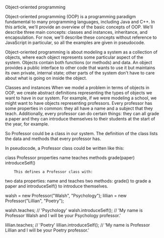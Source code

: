 Object-oriented programming

Object-oriented programming (OOP) is a programming paradigm fundamental to many programming languages, including Java and C++. In this article, we'll provide an overview of the basic concepts of OOP. We'll describe three main concepts: classes and instances, inheritance, and encapsulation. For now, we'll describe these concepts without reference to JavaScript in particular, so all the examples are given in pseudocode.

Object-oriented programming is about modeling a system as a collection of objects, where each object represents some particular aspect of the system. Objects contain both functions (or methods) and data. An object provides a public interface to other code that wants to use it but maintains its own private, internal state; other parts of the system don't have to care about what is going on inside the object.

Classes and instances
When we model a problem in terms of objects in OOP, we create abstract definitions representing the types of objects we want to have in our system. For example, if we were modeling a school, we might want to have objects representing professors. Every professor has some properties in common: they all have a name and a subject that they teach. Additionally, every professor can do certain things: they can all grade a paper and they can introduce themselves to their students at the start of the year, for example.

So Professor could be a class in our system. The definition of the class lists the data and methods that every professor has.

In pseudocode, a Professor class could be written like this:

class Professor
properties
name
teaches
methods
grade(paper)
introduceSelf()

        This defines a Professor class with:

two data properties: name and teaches
two methods: grade() to grade a paper and introduceSelf() to introduce themselves.

walsh = new Professor("Walsh", "Psychology");
lillian = new Professor("Lillian", "Poetry");

walsh.teaches; // 'Psychology'
walsh.introduceSelf(); // 'My name is Professor Walsh and I will be your Psychology professor.'

lillian.teaches; // 'Poetry'
lillian.introduceSelf(); // 'My name is Professor Lillian and I will be your Poetry professor.'
